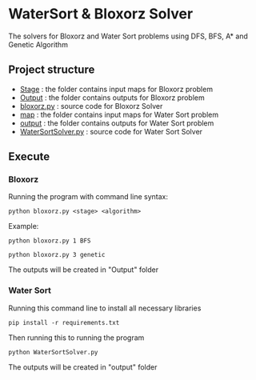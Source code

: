 # WaterSort & Bloxorz Solver
The solvers for Bloxorz and Water Sort problems using DFS, BFS, A* and Genetic Algorithm

## Project structure
* [Stage](./Stage) 		          : the folder contains input maps for Bloxorz problem
* [Output](./Output) 		        : the folder contains outputs for Bloxorz problem
* [bloxorz.py](./bloxorz.py) 		: source code for Bloxorz Solver
* [map](./map) 		              : the folder contains input maps for Water Sort problem
* [output](./output) 		        : the folder contains outputs for Water Sort problem
* [WaterSortSolver.py](./[WaterSortSolver.py) 		: source code for Water Sort Solver

## Execute
### Bloxorz
Running the program with command line syntax:
```
python bloxorz.py <stage> <algorithm>
```
Example: 
```
python bloxorz.py 1 BFS
```
```
python bloxorz.py 3 genetic
```
The outputs will be created in "Output" folder

### Water Sort
Running this command line to install all necessary libraries
```
pip install -r requirements.txt
```
Then running this to running the program
```
python WaterSortSolver.py
```
The outputs will be created in "output" folder
